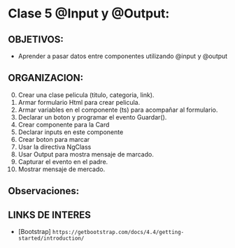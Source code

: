 # Clase 5 @Input y @Output:

## OBJETIVOS:

- Aprender a pasar datos entre componentes utilizando @input y @output

## ORGANIZACION:

0. Crear una clase pelicula (titulo, categoria, link).
1. Armar formulario Html para crear pelicula.
2. Armar variables en el componente (ts) para acompañar al formulario.
3. Declarar un boton y programar el evento Guardar().
4. Crear componente para la Card
5. Declarar inputs en este componente
6. Crear boton para marcar
7. Usar la directiva NgClass
8. Usar Output para mostra mensaje de marcado.
9. Capturar el evento en el padre.
10. Mostrar mensaje de mercado.

## Observaciones:

## LINKS DE INTERES

- [Bootstrap] `https://getbootstrap.com/docs/4.4/getting-started/introduction/`
